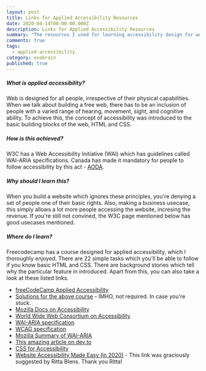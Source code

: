 ```yaml
---
layout: post
title: Links for Applied Accessibility Resources
date: 2020-04-14T00:00:00.000Z
description: Links for Applied Accessibility Resources
summary: "The resources I used for learning accessibility design for websites."
comments: true
tags:
  - applied-accessibility
category: exobrain
published: true
---
```

##### What is applied accessibility?
Web is designed for all people, irrespective of their physical capabilities. When we talk about building a free web, there has to be an inclusion of people with a varied range of hearing, movement, sight, and cognitive ability. To achieve this, the concept of accessibility was introduced to the basic building blocks of the web, HTML and CSS. 

##### How is this achieved?
W3C has a Web Accessibility Initiative (WAI) which has guidelines called WAI-ARIA specifications. 
Canada has made it mandatory for people to follow accessibility by this act - [AODA](https://www.aoda.ca/).


##### Why should I learn this?
When you build a website which ignores these principles, you're denying a set of people one of their basic rights.
Also, making a business usecase, this simply allows a lot more people accessing the website, incresing the revenue.
If you're still not convined, the W3C page mentioned below has good usecases mentioned.


##### Where do I learn?
Freecodecamp has a course designed for applied accessibility, which I thoroughly enjoyed. There are 22 simple tasks which you'll be able to follow if you know basic HTML and CSS. There are background stories which tell why the particular feature in introduced.
Apart from this, you can also take a look at these listed links.

 - [freeCodeCamp Applied Accessibility](https://www.freecodecamp.org/learn/)
 - [Solutions for the above course](http://eleftheriabatsou.com/content/freecodecamp-applied-accessibility) - IMHO, not required. In case you're stuck.
 - [Mozilla Docs on Accessibility](https://developer.mozilla.org/en-US/docs/Learn/Accessibility)
 - [World Wide Web Consortium on Accessibility](https://www.w3.org/standards/webdesign/accessibility)
 - [WAI-ARIA specification](https://www.w3.org/WAI/standards-guidelines/aria/)
 - [WCAG specification](https://www.w3.org/WAI/standards-guidelines/wcag/)
 - [Mozilla Summary of WAI-ARIA](https://developer.mozilla.org/en-US/docs/Learn/Accessibility/WAI-ARIA_basics)
 - [This amazing article on dev.to](https://dev.to/mxl/accessibility-for-beginners-with-html-and-css-16j7)
 - [CSS for Accessibility](https://webaim.org/techniques/css/)
 - [Website Accessibility Made Easy (in 2020)](https://www.websiteplanet.com/blog/website-accessibility-made-easy-ultimate-guide/) - This link was graciously suggested by Ritta Blens. Thank you Ritta!


